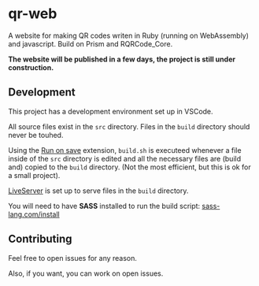 # qr-web
A website for making QR codes writen in Ruby (running on WebAssembly) and javascript. Build on Prism and RQRCode_Core.

**The website will be published in a few days, the project is still under construction.**

## Development
This project has a development environment set up in VSCode.

All source files exist in the `src` directory. Files in the `build` directory should never be touhed.

Using the [Run on save](https://marketplace.visualstudio.com/items?itemName=emeraldwalk.RunOnSave) extension, `build.sh` is executeed whenever a file inside of the `src` directory is edited and all the necessary files are (build and) copied to the `build` directory. (Not the most efficient, but this is ok for a small project).

[LiveServer](https://marketplace.visualstudio.com/items?itemName=ritwickdey.LiveServer) is set up to serve files in the `build` directory. 

You will need to have **SASS** installed to run the build script: [sass-lang.com/install](https://sass-lang.com/install)

## Contributing
Feel free to open issues for any reason.

Also, if you want, you can work on open issues.
